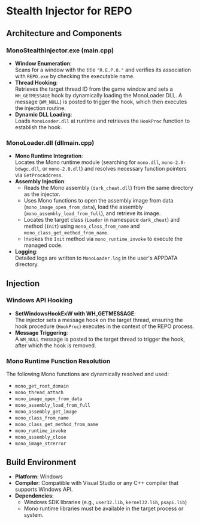 # Stealth Injector for REPO

## Architecture and Components

### MonoStealthInjector.exe (main.cpp)
- **Window Enumeration**:  
  Scans for a window with the title `"R.E.P.O."` and verifies its association with `REPO.exe` by checking the executable name.
- **Thread Hooking**:  
  Retrieves the target thread ID from the game window and sets a `WH_GETMESSAGE` hook by dynamically loading the MonoLoader DLL. A message (`WM_NULL`) is posted to trigger the hook, which then executes the injection routine.
- **Dynamic DLL Loading**:  
  Loads `MonoLoader.dll` at runtime and retrieves the `HookProc` function to establish the hook.

### MonoLoader.dll (dllmain.cpp)
- **Mono Runtime Integration**:  
  Locates the Mono runtime module (searching for `mono.dll`, `mono-2.0-bdwgc.dll`, or `mono-2.0.dll`) and resolves necessary function pointers via `GetProcAddress`.  
- **Assembly Injection**:  
  - Reads the Mono assembly (`dark_cheat.dll`) from the same directory as the injector.
  - Uses Mono functions to open the assembly image from data (`mono_image_open_from_data`), load the assembly (`mono_assembly_load_from_full`), and retrieve its image.
  - Locates the target class (`Loader` in namespace `dark_cheat`) and method (`Init`) using `mono_class_from_name` and `mono_class_get_method_from_name`.
  - Invokes the `Init` method via `mono_runtime_invoke` to execute the managed code.
- **Logging**:  
  Detailed logs are written to `MonoLoader.log` in the user's APPDATA directory.

## Injection

### Windows API Hooking
- **SetWindowsHookExW with WH_GETMESSAGE**:  
  The injector sets a message hook on the target thread, ensuring the hook procedure (`HookProc`) executes in the context of the REPO process.
- **Message Triggering**:  
  A `WM_NULL` message is posted to the target thread to trigger the hook, after which the hook is removed.

### Mono Runtime Function Resolution
The following Mono functions are dynamically resolved and used:
- `mono_get_root_domain`
- `mono_thread_attach`
- `mono_image_open_from_data`
- `mono_assembly_load_from_full`
- `mono_assembly_get_image`
- `mono_class_from_name`
- `mono_class_get_method_from_name`
- `mono_runtime_invoke`
- `mono_assembly_close`
- `mono_image_strerror`


## Build Environment
- **Platform**: Windows
- **Compiler**: Compatible with Visual Studio or any C++ compiler that supports Windows API.
- **Dependencies**:  
  - Windows SDK libraries (e.g., `user32.lib`, `kernel32.lib`, `psapi.lib`)
  - Mono runtime libraries must be available in the target process or system.
